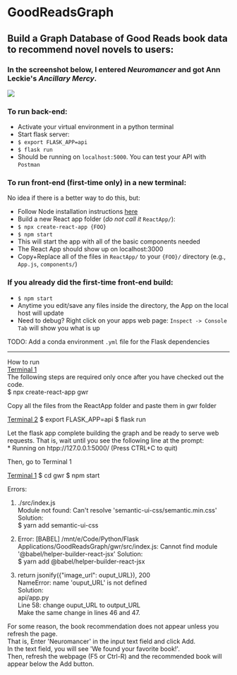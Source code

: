 # GoodReadsGraph
## Build a Graph Database of Good Reads book data to recommend novel novels to users:
### In the screenshot below, I entered _Neuromancer_ and got Ann Leckie's _Ancillary Mercy_. 
![](https://github.com/franckjay/GoodReadsGraph/blob/master/ReactApp/src/ReactApp.png)


### To run back-end:
* Activate your virtual environment in a python terminal
* Start flask server:
* `$ export FLASK_APP=api` 
* `$ flask run`
* Should be running on `localhost:5000`. You can test your API with `Postman`

### To run front-end (first-time only) in a new terminal:
No idea if there is a better way to do this, but:
* Follow Node installation instructions [here]("https://www.youtube.com/watch?v=06pWsB_hoD4&t=233s")
* Build a new React app folder (_do not call it_ `ReactApp/`):
* `$ npx create-react-app {FOO}`
* `$ npm start`
* This will start the app with all of the basic components needed
* The React App should show up on localhost:3000
* Copy+Replace all of the files in `ReactApp/` to your `{FOO}/` directory (e.g., `App.js`, `components/`)

### If you already did the first-time front-end build:
* `$ npm start`
* Anytime you edit/save any files inside the directory, the App on the local host will update
* Need to debug? Right click on your apps web page: `Inspect -> Console Tab` will show you what is up


TODO: Add a conda environment `.yml` file for the Flask dependencies

-------------------------------------------------------------------------

How to run\
<u>Terminal 1</u>\
The following steps are required only once after you have checked out the code.\
$ npx create-react-app gwr

Copy all the files from the ReactApp folder and paste them in gwr folder

<u>Terminal 2</u>
$ export FLASK_APP=api
$ flask run

Let the flask app complete building the graph and be ready to serve web requests. That is, wait until you see the following line at the prompt:\
\* Running on htpp://127.0.0.1:5000/ (Press CTRL+C to quit)

Then, go to Terminal 1

<u>Terminal 1</u>
$ cd gwr
$ npm start

Errors:
1. ./src/index.js\
Module not found: Can't resolve 'semantic-ui-css/semantic.min.css'\
Solution:\
$ yarn add semantic-ui-css

2. Error: [BABEL] /mnt/e/Code/Python/Flask Applications/GoodReadsGraph/gwr/src/index.js: Cannot find module '@babel/helper-builder-react-jsx'
Solution:\
$ yarn add @babel/helper-builder-react-jsx

3. return jsonify({"image_url": ouput_URL}), 200\
NameError: name 'ouput_URL' is not defined\
Solution:\
api/app.py\
Line 58: change ouput_URL to output_URL\
Make the same change in lines 46 and 47.

For some reason, the book recommendation does not appear unless you refresh the page.\
That is, Enter 'Neuromancer' in the input text field and click Add.\
In the text field, you will see 'We found your favorite book!'.\
Then, refresh the webpage (F5 or Ctrl-R) and the recommended book will appear below the Add button.
